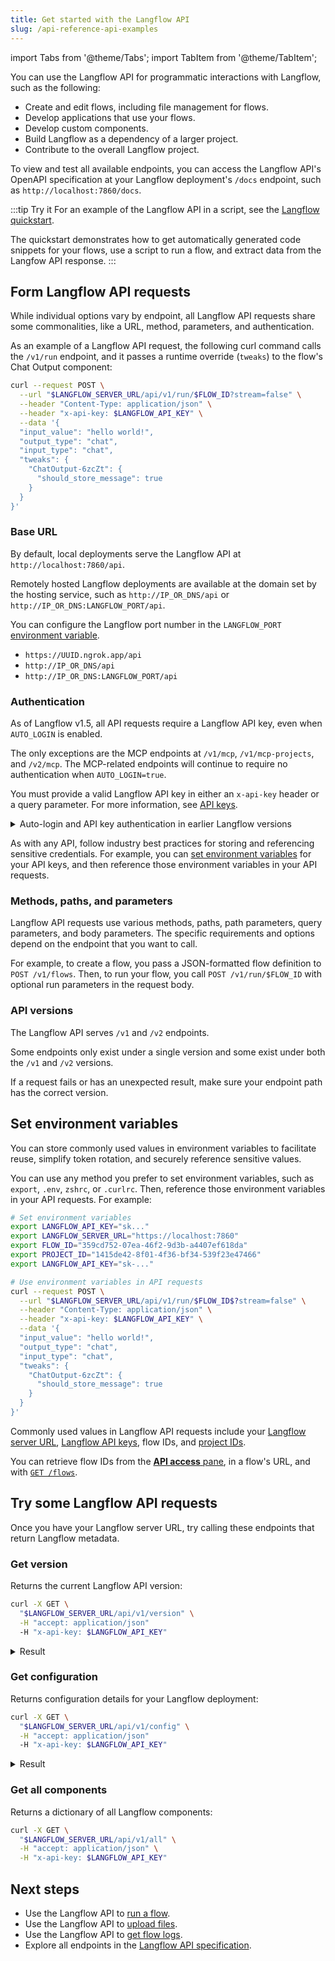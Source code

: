 ```yaml
---
title: Get started with the Langflow API
slug: /api-reference-api-examples
---
```


import Tabs from '@theme/Tabs';
import TabItem from '@theme/TabItem';

You can use the Langflow API for programmatic interactions with Langflow, such as the following:

* Create and edit flows, including file management for flows.
* Develop applications that use your flows.
* Develop custom components.
* Build Langflow as a dependency of a larger project.
* Contribute to the overall Langflow project.

To view and test all available endpoints, you can access the Langflow API's OpenAPI specification at your Langflow deployment's `/docs` endpoint, such as `http://localhost:7860/docs`.

:::tip Try it
For an example of the Langflow API in a script, see the [Langflow quickstart](/get-started-quickstart).

The quickstart demonstrates how to get automatically generated code snippets for your flows, use a script to run a flow, and extract data from the Langfow API response.
:::

## Form Langflow API requests

While individual options vary by endpoint, all Langflow API requests share some commonalities, like a URL, method, parameters, and authentication.

As an example of a Langflow API request, the following curl command calls the `/v1/run` endpoint, and it passes a runtime override (`tweaks`) to the flow's Chat Output component:

```bash
curl --request POST \
  --url "$LANGFLOW_SERVER_URL/api/v1/run/$FLOW_ID?stream=false" \
  --header "Content-Type: application/json" \
  --header "x-api-key: $LANGFLOW_API_KEY" \
  --data '{
  "input_value": "hello world!",
  "output_type": "chat",
  "input_type": "chat",
  "tweaks": {
    "ChatOutput-6zcZt": {
      "should_store_message": true
    }
  }
}'
```

### Base URL

By default, local deployments serve the Langflow API at `http://localhost:7860/api`.

Remotely hosted Langflow deployments are available at the domain set by the hosting service, such as `http://IP_OR_DNS/api` or `http://IP_OR_DNS:LANGFLOW_PORT/api`.

You can configure the Langflow port number in the `LANGFLOW_PORT` [environment variable](/environment-variables).

* `https://UUID.ngrok.app/api`
* `http://IP_OR_DNS/api`
* `http://IP_OR_DNS:LANGFLOW_PORT/api`

### Authentication

As of Langflow v1.5, all API requests require a Langflow API key, even when `AUTO_LOGIN` is enabled.

The only exceptions are the MCP endpoints at `/v1/mcp`, `/v1/mcp-projects`, and `/v2/mcp`.
The MCP-related endpoints will continue to require no authentication when `AUTO_LOGIN=true`.

You must provide a valid Langflow API key in either an `x-api-key` header or a query parameter.
For more information, see [API keys](/configuration-api-keys).

<details closed>
<summary>Auto-login and API key authentication in earlier Langflow versions</summary>

Prior to Langflow v1.5, when `AUTO_LOGIN` was enabled with `AUTO_LOGIN=true`, Langflow automatically logged users in as a superuser without requiring authentication, and API requests could be made without a Langflow API key.

If you set `SKIP_AUTH_AUTO_LOGIN=true`, authentication will be skipped entirely, and API requests will not require a Langflow API key, regardless of the `AUTO_LOGIN` setting.

</details>

As with any API, follow industry best practices for storing and referencing sensitive credentials.
For example, you can [set environment variables](#set-environment-variables) for your API keys, and then reference those environment variables in your API requests.

### Methods, paths, and parameters

Langflow API requests use various methods, paths, path parameters, query parameters, and body parameters.
The specific requirements and options depend on the endpoint that you want to call.

For example, to create a flow, you pass a JSON-formatted flow definition to `POST /v1/flows`.
Then, to run your flow, you call `POST /v1/run/$FLOW_ID` with optional run parameters in the request body.

### API versions

The Langflow API serves `/v1` and `/v2` endpoints.

Some endpoints only exist under a single version and some exist under both the `/v1` and `/v2` versions.

If a request fails or has an unexpected result, make sure your endpoint path has the correct version.

## Set environment variables

You can store commonly used values in environment variables to facilitate reuse, simplify token rotation, and securely reference sensitive values.

You can use any method you prefer to set environment variables, such as `export`, `.env`, `zshrc`, or `.curlrc`.
Then, reference those environment variables in your API requests.
For example:

```bash
# Set environment variables
export LANGFLOW_API_KEY="sk..."
export LANGFLOW_SERVER_URL="https://localhost:7860"
export FLOW_ID="359cd752-07ea-46f2-9d3b-a4407ef618da"
export PROJECT_ID="1415de42-8f01-4f36-bf34-539f23e47466"
export LANGFLOW_API_KEY="sk-..."

# Use environment variables in API requests
curl --request POST \
  --url "$LANGFLOW_SERVER_URL/api/v1/run/$FLOW_ID$?stream=false" \
  --header "Content-Type: application/json" \
  --header "x-api-key: $LANGFLOW_API_KEY" \
  --data '{
  "input_value": "hello world!",
  "output_type": "chat",
  "input_type": "chat",
  "tweaks": {
    "ChatOutput-6zcZt": {
      "should_store_message": true
    }
  }
}'
```

Commonly used values in Langflow API requests include your [Langflow server URL](#base-url), [Langflow API keys](/configuration-api-keys), flow IDs, and [project IDs](/api-projects#read-projects).

You can retrieve flow IDs from the [**API access** pane](/concepts-publish#api-access), in a flow's URL, and with [`GET /flows`](/api-flows#read-flows).

## Try some Langflow API requests

Once you have your Langflow server URL, try calling these endpoints that return Langflow metadata.

### Get version

Returns the current Langflow API version:

```bash
curl -X GET \
  "$LANGFLOW_SERVER_URL/api/v1/version" \
  -H "accept: application/json"
  -H "x-api-key: $LANGFLOW_API_KEY"
```

<details>
<summary>Result</summary>
```text
{
    "version": "1.1.1",
    "main_version": "1.1.1",
    "package": "Langflow"
}
```
</details>

### Get configuration

Returns configuration details for your Langflow deployment:

```bash
curl -X GET \
  "$LANGFLOW_SERVER_URL/api/v1/config" \
  -H "accept: application/json"
  -H "x-api-key: $LANGFLOW_API_KEY"
```

<details>
<summary>Result</summary>
```json
{
  "feature_flags": {
    "mvp_components": false
  },
  "frontend_timeout": 0,
  "auto_saving": true,
  "auto_saving_interval": 1000,
  "health_check_max_retries": 5,
  "max_file_size_upload": 100
}
```
</details>

### Get all components

Returns a dictionary of all Langflow components:

```bash
curl -X GET \
  "$LANGFLOW_SERVER_URL/api/v1/all" \
  -H "accept: application/json" \
  -H "x-api-key: $LANGFLOW_API_KEY"
```

## Next steps

- Use the Langflow API to [run a flow](/api-flows-run).
- Use the Langflow API to [upload files](/api-files).
- Use the Langflow API to [get flow logs](/api-logs).
- Explore all endpoints in the [Langflow API specification](/api).